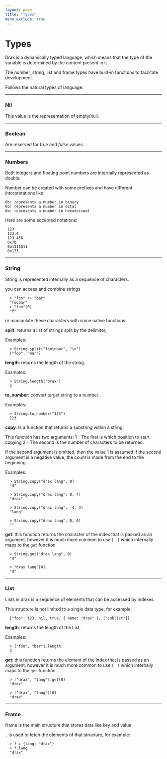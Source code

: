 ```yaml
---
layout: page
title: "Types"
menu_exclude: true
---
```


# Types
Drax is a dynamically typed language, which means that the type of the variable is determined by the content present in it.

The number, string, list and frame types have built-in functions to facilitate development.

Follows the natural types of language.

---

### Nil
This value is the representation of empty/null.

---

### Boolean
Are reserved for *true* and *false* values

---

### Numbers
Both integers and floating point numbers are internally represented as double.

Number can be created with some prefixes and have different interpretations like:

    0b: represents a number in binary
    0o: represents a number in octal
    0x: represents a number in hexadecimal

Here are some accepted notations:

     123
     123.4
     123.456
     0x7b
     0b1111011
     0o173
---

### String
String is represented internally as a sequence of characters.

you can access and combine strings 

```drax
  > "foo" ++ "bar"
  "foobar"
  > "foo"[0]
  "f"
```

or manipulate these characters with some native functions:

**split**: returns a list of strings split by the delimiter,

Examples: 
```drax
  > String.split("foo\nbar", "\n")
  ["foo", "bar"]
```

**length**: returns the length of the string.

Examples: 
```drax
  > String.length("drax")
  4
```

**to_number**: convert target string to a number.

Examples: 
```drax
  > String.to_number("123")
  123
```

**copy**: Is a function that returns a substring within a string.

This function has two arguments:
  1 - The first is which position to start copying
  2 - The second is the number of characters to be returned.

 If the second argument is omitted, then the value 1 is assumed
 If the second argument is a negative value, the count is made from the end to the beginning

Examples: 
```drax
  > String.copy("drax lang", 0)
  "d"

  > String.copy("drax lang", 0, 4)
  "drax"

  > String.copy("drax lang", -4, 4)
  "lang"

  > String.copy("drax lang", 0, 0)
  ""
```   
**get**: this function returns the character of the index that is passed as an argument.
however it is much more common to use `[` ` ]` which internally maps to the `get` function
```drax
  > String.get("drax lang", 0)
  "d"

  > "drax lang"[0]
  "d"
```  

---

### List
Lists in drax is a sequence of elements that can be accessed by indexes.

This structure is not limited to a single data type, for example:

```drax
  ["foo", 123, nil, true, { name: "drax" }, ["sublist"]]
```

**length**: returns the length of the List.

Examples: 
```drax
  > ["foo", "bar"].length
  2
```

**get**: this function returns the element of the index that is passed as an argument.
however it is much more common to use `[` ` ]` which internally maps to the `get` function
```drax
  > ["drax", "lang"].get(0)
  "drax"

  > ["drax", "lang"][0]
  "drax"
```  

---

### Frame
frame is the main structure that stores data like key and value.

`.` is used to fetch the elements of that structure, for example:


```drax
  > f = {lang: "drax"}
  > f.lang
  "drax"
```  
